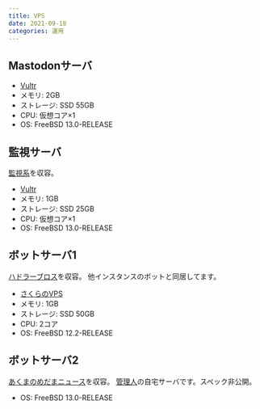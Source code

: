 ```yaml
---
title: VPS
date: 2021-09-18
categories: 運用
---
```


## Mastodonサーバ

- [Vultr](https://www.vultr.com/products/cloud-compute/)
- メモリ: 2GB
- ストレージ: SSD 55GB
- CPU: 仮想コア×1
- OS: FreeBSD 13.0-RELEASE

## 監視サーバ

[監視系](/articles/監視)を収容。

- [Vultr](https://www.vultr.com/products/cloud-compute/)
- メモリ: 1GB
- ストレージ: SSD 25GB
- CPU: 仮想コア×1
- OS: FreeBSD 13.0-RELEASE

## ボットサーバ1

[ハドラーブロス](https://mstdn.delmulin.com/@hadlarbot)を収容。
他インスタンスのボットと同居してます。

- [さくらのVPS](https://vps.sakura.ad.jp/)
- メモリ: 1GB
- ストレージ: SSD 50GB
- CPU: 2コア
- OS: FreeBSD 12.2-RELEASE

## ボットサーバ2

[あくまのめだまニュース](/articles/あくまのめだま)を収容。
[管理人](https://mstdn.delmulin.com/@pooza)の自宅サーバです。スペック非公開。

- OS: FreeBSD 13.0-RELEASE
